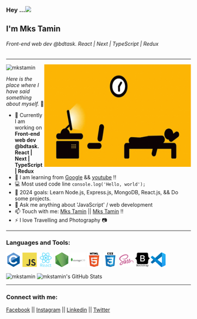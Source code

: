 ### Hey ...<img src="https://media.giphy.com/media/hvRJCLFzcasrR4ia7z/giphy.gif" width="25px">

## I'm Mks Tamin

###### Front-end web dev @bdtask. React | Next | TypeScript | Redux

---

<img align="right" alt="GIF" src="img/img.gif" width="400" height="280" />

<p align="left"><img src="https://komarev.com/ghpvc/?username=mkstamin&label=Profile%20views&color=0e75b6&style=flat" alt="mkstamin" /></p>

_Here is the place where I have said something about myself._ :rofl:

- :beginner: Currently I am working on **Front-end web dev @bdtask. React | Next | TypeScript | Redux**
- :notebook: I am learning from [Google](https://www.google.com/) && [youtube](https://www.youtube.com/) !!
- :computer: Most used code line `console.log('Hello, world');`
- 🥅 2024 goals: Learn Node.js, Express.js, MongoDB, React.js, && Do some projects.
- 💬 Ask me anything about 'JavaScript' / web development
- 📫 Touch with me: [Mks Tamin](https://twitter.com/MksTamin/) || [Mks Tamin](https://www.facebook.com/mkstamin/) !!
- ⚡ I love Travelling and Photography :camera:

---

### Languages and Tools:

<p align="left">
<a href="https://www.cprogramming.com/" target="_blank"><img src="https://raw.githubusercontent.com/devicons/devicon/master/icons/c/c-original.svg" alt="c" width="40" height="40"/></a>
<a href="https://developer.mozilla.org/en-US/docs/Web/JavaScript" target="_blank"><img src="https://raw.githubusercontent.com/devicons/devicon/master/icons/javascript/javascript-original.svg" alt="javascript" width="40" height="40"/></a>
<a href="https://reactjs.org/" target="_blank"><img src="https://raw.githubusercontent.com/devicons/devicon/master/icons/react/react-original-wordmark.svg" alt="react" width="40" height="40"/></a>
<a href="https://nodejs.org/en/" target="_blank"><img alt="Node.js" width="40" src="https://raw.githubusercontent.com/github/explore/80688e429a7d4ef2fca1e82350fe8e3517d3494d/topics/nodejs/nodejs.png" /></a>
<a href="" target="_blank"><img alt="MongoDB" width="40" src="https://raw.githubusercontent.com/github/explore/80688e429a7d4ef2fca1e82350fe8e3517d3494d/topics/mongodb/mongodb.png" /></a>
<a href="https://www.w3.org/html/" target="_blank"><img src="https://raw.githubusercontent.com/devicons/devicon/master/icons/html5/html5-original-wordmark.svg" alt="html5" width="40" height="40"/></a>
<a href="https://www.w3schools.com/css/" target="_blank"><img src="https://raw.githubusercontent.com/devicons/devicon/master/icons/css3/css3-original-wordmark.svg" alt="css3" width="40" height="40"/></a>
<a href="https://sass-lang.com" target="_blank"><img src="https://raw.githubusercontent.com/devicons/devicon/master/icons/sass/sass-original.svg" alt="sass" width="40" height="40"/></a>
<a href="https://getbootstrap.com" target="_blank"><img src="https://raw.githubusercontent.com/devicons/devicon/master/icons/bootstrap/bootstrap-plain-wordmark.svg" alt="bootstrap" width="40" height="40"/></a>
<a href="https://code.visualstudio.com/" target="_blank"><img  alt="Visual Studio Code" width="40" src="https://raw.githubusercontent.com/github/explore/80688e429a7d4ef2fca1e82350fe8e3517d3494d/topics/visual-studio-code/visual-studio-code.png"/></a>
</p>

<p align="left">
<img src="https://github-readme-stats.vercel.app/api/top-langs?username=mkstamin&show_icons=true&locale=en&layout=compact&theme=tokyonight&hide_border=true" alt="mkstamin"/>
<img alt="mkstamin's GitHub Stats" src="https://github-readme-stats.vercel.app/api?username=mkstamin&show_icons=true&hide_border=true&theme=tokyonight"/>
</p>

---

<!-- Social Platforms -->

### Connect with me:

[Facebook](https://www.facebook.com/mkstamin/) || [Instagram](https://www.instagram.com/mkstamin/) || [Linkedin](https://www.linkedin.com/in/mkstamin/) || [Twitter](https://twitter.com/MksTamin/)
